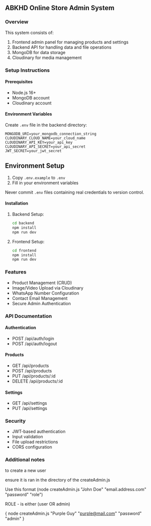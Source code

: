 ## ABKHD Online Store Admin System

### Overview
This system consists of:
1. Frontend admin panel for managing products and settings
2. Backend API for handling data and file operations
3. MongoDB for data storage
4. Cloudinary for media management

### Setup Instructions

#### Prerequisites
- Node.js 16+
- MongoDB account
- Cloudinary account

#### Environment Variables
Create `.env` file in the backend directory:
```env
MONGODB_URI=your_mongodb_connection_string
CLOUDINARY_CLOUD_NAME=your_cloud_name
CLOUDINARY_API_KEY=your_api_key
CLOUDINARY_API_SECRET=your_api_secret
JWT_SECRET=your_jwt_secret
```

## Environment Setup
1. Copy `.env.example` to `.env`
2. Fill in your environment variables

Never commit `.env` files containing real credentials to version control.

#### Installation
1. Backend Setup:
   ```bash
   cd backend
   npm install
   npm run dev
   ```

2. Frontend Setup:
   ```bash
   cd frontend
   npm install
   npm run dev
   ```

### Features
- Product Management (CRUD)
- Image/Video Upload via Cloudinary
- WhatsApp Number Configuration
- Contact Email Management
- Secure Admin Authentication

### API Documentation

#### Authentication
- POST /api/auth/login
- POST /api/auth/logout

#### Products
- GET /api/products
- POST /api/products
- PUT /api/products/:id
- DELETE /api/products/:id

#### Settings
- GET /api/settings
- PUT /api/settings

### Security
- JWT-based authentication
- Input validation
- File upload restrictions
- CORS configuration



### Additional notes

to create a new user 

ensure it is ran in the directory of the createAdmin.js

Use this format (node createAdmin.js "John Doe" "email.address.com" "password" "role")

ROLE - is either (user OR admin)

{ node createAdmin.js "Purple Guy" "purple@mail.com" "password" "admin" }




